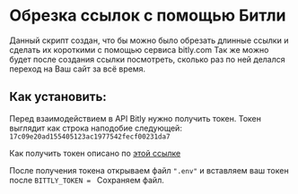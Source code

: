 # Обрезка ссылок с помощью Битли
Данный скрипт создан, что бы можно было обрезать длинные ссылки и сделать их короткими с помощью сервиса bitly.com
Так же можно будет после создания ссылки посмотреть, сколько раз по ней делался переход на Ваш сайт за всё время.

## Как установить:
Перед взаимодействием в API Bitly нужно получить токен.
Токен выглядит как строка наподобие следующей: `17c09e20ad155405123ac1977542fecf00231da7`

Как получить токен описано по [этой ссылке](https://dev.bitly.com/get_started.html)

После получения токена открываем файл `".env"` и вставляем ваш токен после ``BITTLY_TOKEN = ``
Сохраняем файл.

